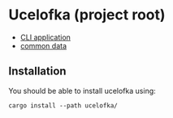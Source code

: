 # Ucelofka (project root)

* [CLI application](ucelofka/README.md)
* [common data](ucelofka-data/README.md)

## Installation

You should be able to install ucelofka using:
```
cargo install --path ucelofka/
```
